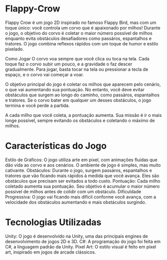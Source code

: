 # Flappy-Crow

Flappy Crow é um jogo 2D inspirado no famoso Flappy Bird, mas com um toque único: você controla um corvo que é apaixonado por milhos! Durante o jogo, o objetivo do corvo é coletar o maior número possível de milhos enquanto evita obstáculos desafiadores como passáros, espantalhos e tratores. O jogo combina reflexos rápidos com um toque de humor e estilo pixelado.

Como Jogar O corvo voa sempre que você clica ou toca na tela. Cada toque faz o corvo subir um pouco, e a gravidade o faz descer gradualmente. Para jogar, basta tocar na tela ou pressionar a tecla de espaço, e o corvo vai começar a voar.

O objetivo principal do jogo é coletar os milhos que aparecem pelo cenário, o que vai aumentando sua pontuação. No entanto, você deve evitar obstáculos que surgem ao longo do caminho, como passáros, espantalhos e tratores. Se o corvo bater em qualquer um desses obstáculos, o jogo termina e você perde a partida.

A cada milho que você coleta, a pontuação aumenta. Sua missão é ir o mais longe possível, sempre evitando os obstáculos e coletando o máximo de milhos.

# Características do Jogo

Estilo de Gráficos: O jogo utiliza arte em pixel, com animações fluidas que dão vida ao corvo e aos cenários. O ambiente de jogo é simples, mas muito cativante. Obstáculos: Durante o jogo, surgem passáros, espantalhos e tratores que vão ficando mais rápidos à medida que você avança. Eles são obstáculos que precisam ser evitados a todo custo. Pontuação: Cada milho coletado aumenta sua pontuação. Seu objetivo é acumular o maior número possível de milhos antes de colidir com um obstáculo. Dificuldade Progressiva: O jogo vai ficando mais difícil conforme você avança, com a velocidade dos obstáculos aumentando e mais obstáculos surgindo.

# Tecnologias Utilizadas

Unity: O jogo é desenvolvido na Unity, uma das principais engines de desenvolvimento de jogos 2D e 3D. C#: A programação do jogo foi feita em C#, a linguagem padrão da Unity. Pixel Art: O estilo visual é feito em pixel art, inspirado em jogos de arcade clássicos.
